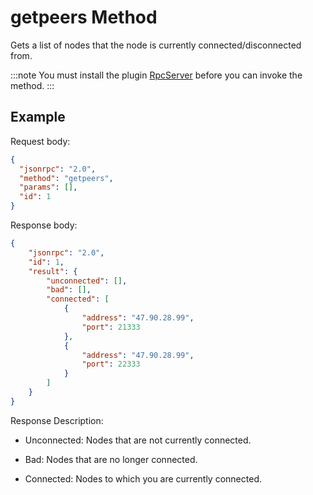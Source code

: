 ﻿# getpeers Method

Gets a list of nodes that the node is currently connected/disconnected from.

:::note
 You must install the plugin [RpcServer](https://github.com/neo-project/neo-modules/releases) before you can invoke the method.
:::

## Example

Request body:

```json
{
  "jsonrpc": "2.0",
  "method": "getpeers",
  "params": [],
  "id": 1
}
```

Response body:

```json
{
    "jsonrpc": "2.0",
    "id": 1,
    "result": {
        "unconnected": [],
        "bad": [],
        "connected": [
            {
                "address": "47.90.28.99",
                "port": 21333
            },
            {
                "address": "47.90.28.99",
                "port": 22333
            }
        ]
    }
}
```

Response Description:

- Unconnected: Nodes that are not currently connected.

- Bad: Nodes that are no longer connected.

- Connected: Nodes to which you are currently connected.
